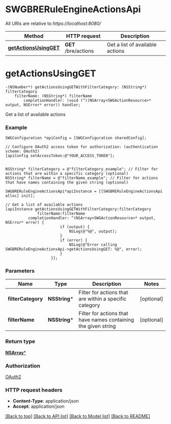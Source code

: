 # SWGBRERuleEngineActionsApi

All URIs are relative to *https://localhost:8080/*

Method | HTTP request | Description
------------- | ------------- | -------------
[**getActionsUsingGET**](SWGBRERuleEngineActionsApi.md#getactionsusingget) | **GET** /bre/actions | Get a list of available actions


# **getActionsUsingGET**
```objc
-(NSNumber*) getActionsUsingGETWithFilterCategory: (NSString*) filterCategory
    filterName: (NSString*) filterName
        completionHandler: (void (^)(NSArray<SWGActionResource>* output, NSError* error)) handler;
```

Get a list of available actions

### Example 
```objc
SWGConfiguration *apiConfig = [SWGConfiguration sharedConfig];

// Configure OAuth2 access token for authorization: (authentication scheme: OAuth2)
[apiConfig setAccessToken:@"YOUR_ACCESS_TOKEN"];


NSString* filterCategory = @"filterCategory_example"; // Filter for actions that are within a specific category (optional)
NSString* filterName = @"filterName_example"; // Filter for actions that have names containing the given string (optional)

SWGBRERuleEngineActionsApi*apiInstance = [[SWGBRERuleEngineActionsApi alloc] init];

// Get a list of available actions
[apiInstance getActionsUsingGETWithFilterCategory:filterCategory
              filterName:filterName
          completionHandler: ^(NSArray<SWGActionResource>* output, NSError* error) {
                        if (output) {
                            NSLog(@"%@", output);
                        }
                        if (error) {
                            NSLog(@"Error calling SWGBRERuleEngineActionsApi->getActionsUsingGET: %@", error);
                        }
                    }];
```

### Parameters

Name | Type | Description  | Notes
------------- | ------------- | ------------- | -------------
 **filterCategory** | **NSString***| Filter for actions that are within a specific category | [optional] 
 **filterName** | **NSString***| Filter for actions that have names containing the given string | [optional] 

### Return type

[**NSArray<SWGActionResource>***](SWGActionResource.md)

### Authorization

[OAuth2](../README.md#OAuth2)

### HTTP request headers

 - **Content-Type**: application/json
 - **Accept**: application/json

[[Back to top]](#) [[Back to API list]](../README.md#documentation-for-api-endpoints) [[Back to Model list]](../README.md#documentation-for-models) [[Back to README]](../README.md)

